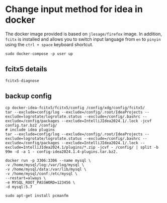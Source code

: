 # Change input method for idea in docker

The docker image provided is based on `jlesage/firefox` image. In addition, `fcitx` is installed and allows you to switch input language from `en` to `pinyin` using the `ctrl + space` keyboard shortcut.

```shell
sudo docker-compose -p user up
```

## fcitx5 details
``` shell
fcitx5-diagnose
```

## backup config
```shell
cp docker-idea-fcitx5/fcitx5/config /config/xdg/config/fcitx5/
tar --exclude=config/log --exclude=/config/.root/IdeaProjects --exclude=logrotate/logrotate.status --exclude=/config/.bashrc --exclude=/config/packages --exclude=IntelliJIdea2024.1/.lock -jcvf config.tar.bz2 /config/
# include idea plugins
tar --exclude=config/log --exclude=/config/.root/IdeaProjects --exclude=logrotate/logrotate.status --exclude=/config/.bashrc --exclude=/config/packages --exclude=IntelliJIdea2024.1/.lock --exclude=IntelliJIdea2024.1/plugins/*.zip -jcvf - /config/ | split -b 99m -d -a 1 - config-idea2024.1.4-plugins.tar.bz2.
```

```shell
docker run -p 3306:3306 --name mysql \
-v /home/mysql/log:/var/log/mysql \
-v /home/mysql/data:/var/lib/mysql \
-v /home/mysql/conf:/etc/mysql \
--restart=always \
-e MYSQL_ROOT_PASSWORD=123456 \
-d mysql:5.7

sudo apt-get install pcmanfm
```